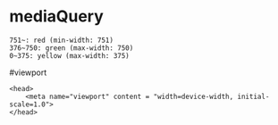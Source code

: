 # mediaQuery
```
751~: red (min-width: 751)
376~750: green (max-width: 750)
0~375: yellow (max-width: 375)
```

#viewport
```
<head>
	<meta name="viewport" content = "width=device-width, initial-scale=1.0">
</head>
```
